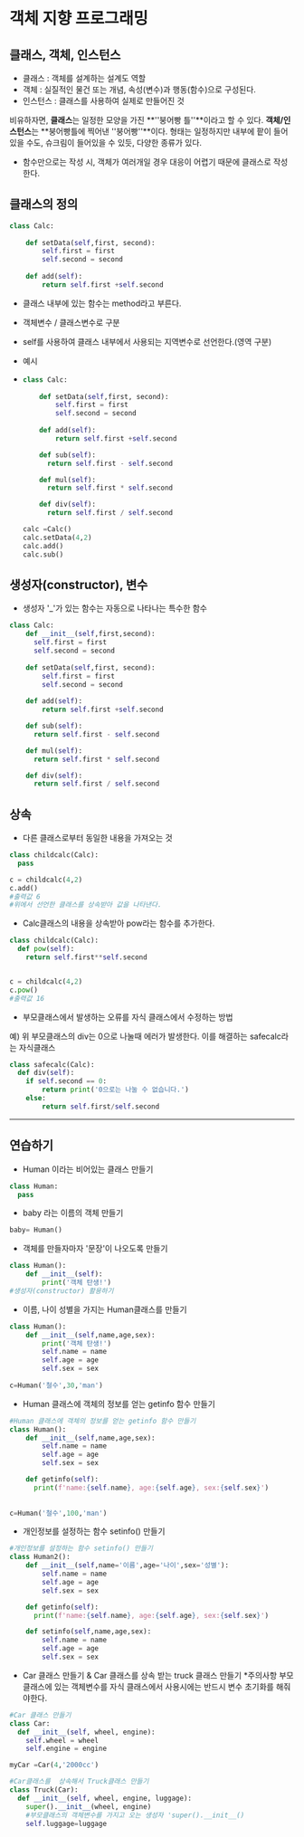 # 객체 지향 프로그래밍



## 클래스, 객체, 인스턴스

- 클래스 :  객체를 설계하는 설계도 역할
- 객체 : 실질적인 물건 또는 개념, 속성(변수)과 행동(함수)으로 구성된다.
- 인스턴스 : 클래스를 사용하여 실제로 만들어진 것 

비유하자면, **클래스**는 일정한 모양을 가진 **''붕어빵 틀''**이라고 할 수 있다.
**객체/인스턴스**는 **붕어빵틀에 찍어낸 ''붕어빵''**이다. 형태는 일정하지만 내부에 팥이 들어있을 수도, 슈크림이 들어있을 수 있듯, 다양한 종류가 있다.



- 함수만으로는 작성 시, 객체가 여러개일 경우 대응이 어렵기 때문에 클래스로 작성한다.



## 클래스의 정의

```python
class Calc:
    
    def setData(self,first, second):
        self.first = first
        self.second = second
        
    def add(self):
        return self.first +self.second
```

- 클래스 내부에 있는 함수는 method라고 부른다.

- 객체변수 / 클래스변수로 구분

- self를 사용하여 클래스 내부에서 사용되는 지역변수로 선언한다.(영역 구분)

- 예시

- ```python
  class Calc:
      
      def setData(self,first, second):
          self.first = first
          self.second = second
          
      def add(self):
          return self.first +self.second
  
      def sub(self):
        return self.first - self.second
  
      def mul(self):
        return self.first * self.second
  
      def div(self):
        return self.first / self.second
  
  calc =Calc()
  calc.setData(4,2)
  calc.add()
  calc.sub()
  ```

  

## 생성자(constructor), 변수

- 생성자 '_'가 있는 함수는 자동으로 나타나는 특수한 함수

```python
class Calc:
    def __init__(self,first,second):  
      self.first = first
      self.second = second 
    
    def setData(self,first, second):
        self.first = first
        self.second = second
        
    def add(self):
        return self.first +self.second

    def sub(self):
      return self.first - self.second

    def mul(self):
      return self.first * self.second

    def div(self):
      return self.first / self.second
```



## 상속

- 다른 클래스로부터 동일한 내용을 가져오는 것 

```python
class childcalc(Calc):
  pass

c = childcalc(4,2)
c.add()
#출력값 6
#위에서 선언한 클래스를 상속받아 값을 나타낸다.
```

- Calc클래스의 내용을 상속받아 pow라는 함수를 추가한다.

```python
class childcalc(Calc):
  def pow(self):
    return self.first**self.second


c = childcalc(4,2)
c.pow()
#출력값 16

```

- 부모클래스에서 발생하는 오류를 자식 클래스에서 수정하는 방법

예) 위 부모클래스의 div는 0으로 나눌때 에러가 발생한다. 이를 해결하는 safecalc라는 자식클래스

```python
class safecalc(Calc):
  def div(self):
    if self.second == 0:
        return print('0으로는 나눌 수 없습니다.')
    else:
        return self.first/self.second
```



------



## 연습하기

- Human 이라는 비어있는 클래스 만들기 

```python
class Human:
  pass
```

- baby 라는 이름의 객체 만들기

```python
baby= Human()
```

- 객체를 만들자마자 '문장'이 나오도록 만들기

```python
class Human():
    def __init__(self):
        print('객체 탄생!')
#생성자(constructor) 활용하기
```

- 이름, 나이 성별을 가지는 Human클래스를 만들기

```python
class Human():
    def __init__(self,name,age,sex):
        print('객체 탄생!')
        self.name = name
        self.age = age
        self.sex = sex
        
c=Human('철수',30,'man')
```

- Human 클래스에 객체의 정보를 얻는 getinfo 함수 만들기

```python
#Human 클래스에 객체의 정보를 얻는 getinfo 함수 만들기
class Human():
    def __init__(self,name,age,sex):
        self.name = name
        self.age = age
        self.sex = sex

    def getinfo(self):
      print(f'name:{self.name}, age:{self.age}, sex:{self.sex}')
    
    
c=Human('철수',100,'man')
```

- 개인정보를 설정하는 함수 setinfo() 만들기

```python
#개인정보를 설정하는 함수 setinfo() 만들기
class Human2():
    def __init__(self,name='이름',age='나이',sex='성별'):
        self.name = name
        self.age = age
        self.sex = sex

    def getinfo(self):
      print(f'name:{self.name}, age:{self.age}, sex:{self.sex}')

    def setinfo(self,name,age,sex):
        self.name = name
        self.age = age
        self.sex = sex
```

- Car 클래스 만들기 & Car 클래스를 상속 받는 truck 클래스 만들기
  *주의사항 부모 클래스에 있는 객체변수를 자식 클래스에서 사용시에는 반드시 변수 초기화를 해줘야한다.

```python
#Car 클래스 만들기
class Car:
  def __init__(self, wheel, engine):
    self.wheel = wheel
    self.engine = engine

myCar =Car(4,'2000cc')

#Car클래스를  상속해서 Truck클래스 만들기
class Truck(Car):
  def __init__(self, wheel, engine, luggage):
    super().__init__(wheel, engine) 
	#부모클래스의 객체변수를 가지고 오는 생성자 'super().__init__()
    self.luggage=luggage
```

